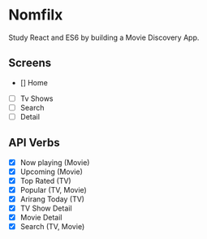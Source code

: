 # Nomfilx

Study React and ES6 by building a Movie Discovery App.

## Screens

- [] Home
- [ ] Tv Shows
- [ ] Search
- [ ] Detail

## API Verbs

- [x] Now playing (Movie)
- [x] Upcoming (Movie)
- [x] Top Rated (TV)
- [x] Popular (TV, Movie)
- [x] Arirang Today (TV)
- [x] TV Show Detail
- [x] Movie Detail
- [x] Search (TV, Movie)
